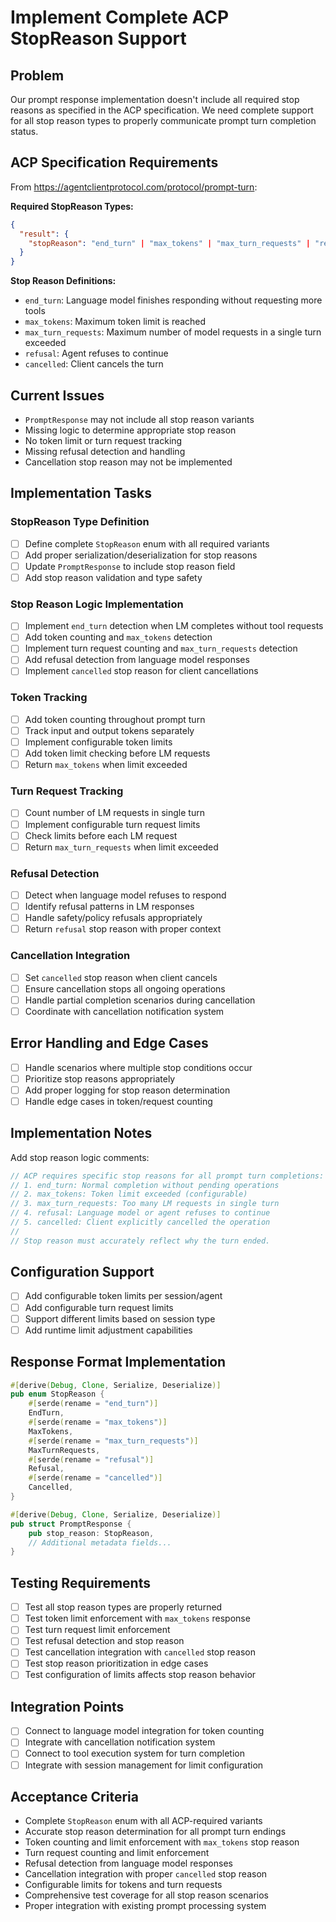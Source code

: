 # Implement Complete ACP StopReason Support

## Problem
Our prompt response implementation doesn't include all required stop reasons as specified in the ACP specification. We need complete support for all stop reason types to properly communicate prompt turn completion status.

## ACP Specification Requirements
From https://agentclientprotocol.com/protocol/prompt-turn:

**Required StopReason Types:**
```json
{
  "result": {
    "stopReason": "end_turn" | "max_tokens" | "max_turn_requests" | "refusal" | "cancelled"
  }
}
```

**Stop Reason Definitions:**
- `end_turn`: Language model finishes responding without requesting more tools
- `max_tokens`: Maximum token limit is reached
- `max_turn_requests`: Maximum number of model requests in a single turn exceeded
- `refusal`: Agent refuses to continue
- `cancelled`: Client cancels the turn

## Current Issues
- `PromptResponse` may not include all stop reason variants
- Missing logic to determine appropriate stop reason
- No token limit or turn request tracking
- Missing refusal detection and handling
- Cancellation stop reason may not be implemented

## Implementation Tasks

### StopReason Type Definition
- [ ] Define complete `StopReason` enum with all required variants
- [ ] Add proper serialization/deserialization for stop reasons
- [ ] Update `PromptResponse` to include stop reason field
- [ ] Add stop reason validation and type safety

### Stop Reason Logic Implementation
- [ ] Implement `end_turn` detection when LM completes without tool requests
- [ ] Add token counting and `max_tokens` detection
- [ ] Implement turn request counting and `max_turn_requests` detection
- [ ] Add refusal detection from language model responses
- [ ] Implement `cancelled` stop reason for client cancellations

### Token Tracking
- [ ] Add token counting throughout prompt turn
- [ ] Track input and output tokens separately
- [ ] Implement configurable token limits
- [ ] Add token limit checking before LM requests
- [ ] Return `max_tokens` when limit exceeded

### Turn Request Tracking
- [ ] Count number of LM requests in single turn
- [ ] Implement configurable turn request limits
- [ ] Check limits before each LM request
- [ ] Return `max_turn_requests` when limit exceeded

### Refusal Detection
- [ ] Detect when language model refuses to respond
- [ ] Identify refusal patterns in LM responses
- [ ] Handle safety/policy refusals appropriately
- [ ] Return `refusal` stop reason with proper context

### Cancellation Integration
- [ ] Set `cancelled` stop reason when client cancels
- [ ] Ensure cancellation stops all ongoing operations
- [ ] Handle partial completion scenarios during cancellation
- [ ] Coordinate with cancellation notification system

## Error Handling and Edge Cases
- [ ] Handle scenarios where multiple stop conditions occur
- [ ] Prioritize stop reasons appropriately
- [ ] Add proper logging for stop reason determination
- [ ] Handle edge cases in token/request counting

## Implementation Notes
Add stop reason logic comments:
```rust
// ACP requires specific stop reasons for all prompt turn completions:
// 1. end_turn: Normal completion without pending operations
// 2. max_tokens: Token limit exceeded (configurable)
// 3. max_turn_requests: Too many LM requests in single turn
// 4. refusal: Language model or agent refuses to continue
// 5. cancelled: Client explicitly cancelled the operation
//
// Stop reason must accurately reflect why the turn ended.
```

## Configuration Support
- [ ] Add configurable token limits per session/agent
- [ ] Add configurable turn request limits
- [ ] Support different limits based on session type
- [ ] Add runtime limit adjustment capabilities

## Response Format Implementation
```rust
#[derive(Debug, Clone, Serialize, Deserialize)]
pub enum StopReason {
    #[serde(rename = "end_turn")]
    EndTurn,
    #[serde(rename = "max_tokens")]
    MaxTokens,
    #[serde(rename = "max_turn_requests")]
    MaxTurnRequests,
    #[serde(rename = "refusal")]
    Refusal,
    #[serde(rename = "cancelled")]
    Cancelled,
}

#[derive(Debug, Clone, Serialize, Deserialize)]
pub struct PromptResponse {
    pub stop_reason: StopReason,
    // Additional metadata fields...
}
```

## Testing Requirements
- [ ] Test all stop reason types are properly returned
- [ ] Test token limit enforcement with `max_tokens` response
- [ ] Test turn request limit enforcement
- [ ] Test refusal detection and stop reason
- [ ] Test cancellation integration with `cancelled` stop reason
- [ ] Test stop reason prioritization in edge cases
- [ ] Test configuration of limits affects stop reason behavior

## Integration Points
- [ ] Connect to language model integration for token counting
- [ ] Integrate with cancellation notification system
- [ ] Connect to tool execution system for turn completion
- [ ] Integrate with session management for limit configuration

## Acceptance Criteria
- Complete `StopReason` enum with all ACP-required variants
- Accurate stop reason determination for all prompt turn endings
- Token counting and limit enforcement with `max_tokens` stop reason
- Turn request counting and limit enforcement
- Refusal detection from language model responses
- Cancellation integration with proper `cancelled` stop reason
- Configurable limits for tokens and turn requests
- Comprehensive test coverage for all stop reason scenarios
- Proper integration with existing prompt processing system